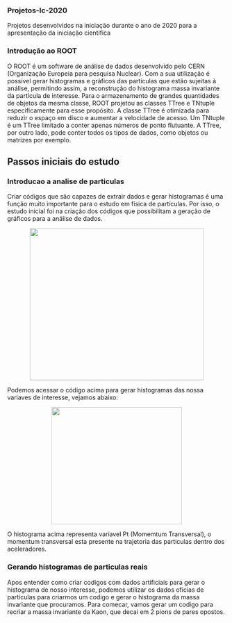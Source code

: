 ### Projetos-Ic-2020
Projetos desenvolvidos na iniciação durante o ano de 2020 para a apresentação da iniciação cientifica

### Introdução ao ROOT

 O ROOT é um software de análise de dados desenvolvido pelo CERN (Organização Europeia para pesquisa Nuclear). 
 Com a sua utilização é possível gerar histogramas e gráficos das partículas que estão sujeitas à análise, permitindo assim, a reconstrução do histograma massa   invariante da partícula de interesse.
 Para o armazenamento de grandes quantidades de objetos da mesma classe, ROOT projetou as classes TTree e TNtuple especificamente para esse propósito. 
 A classe TTree é otimizada para reduzir o espaço em disco e aumentar a velocidade de acesso. Um TNtuple é um TTree limitado a conter apenas números de ponto  flutuante. A TTree, por outro lado, pode conter todos os tipos de dados, como objetos ou matrizes por exemplo. 

## Passos iniciais do estudo

### Introducao a analise de particulas

Criar códigos que são capazes de extrair dados e  gerar histogramas é uma função muito importante para o estudo em física de partículas. Por isso, o estudo inicial foi na criação dos códigos que possibilitam a geração de gráficos para a análise de dados.

<p align="center">
  <img width="400" height="350" src= "https://user-images.githubusercontent.com/62472486/97094186-e2880500-1628-11eb-887d-b417e1750433.png">
</p>                                                            

Podemos acessar o código acima para gerar histogramas das nossa variaves de interesse, vejamos abaixo:

<p align="center">
  <img width="300" height="270" src= "https://user-images.githubusercontent.com/62472486/97369067-edda6b00-188a-11eb-985b-c10c2fb1180d.jpg">
</p>
 
O histograma acima representa variavel Pt (Momemtum Transversal), o momentum transversal esta presente na trajetoria das particulas dentro dos aceleradores. 
                                                             
### Gerando histogramas de particulas reais

Apos entender como criar codigos com dados artificiais para gerar o histograma de nosso interesse, podemos utilizar os dados oficias de particulas para criarmos um codigo e gerar o histograma da massa invariante que procuramos. Para comecar, vamos gerar um codigo para recriar a massa invariante da Kaon, que decai em 2 pions de pares opostos.




